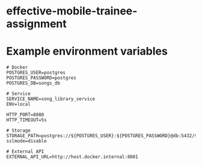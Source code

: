 # effective-mobile-trainee-assignment
# Example environment variables

```env
# Docker
POSTGRES_USER=postgres
POSTGRES_PASSWORD=postgres
POSTGRES_DB=songs_db

# Service
SERVICE_NAME=song_library_service
ENV=local

HTTP_PORT=8080
HTTP_TIMEOUT=5s

# Storage
STORAGE_PATH=postgres://${POSTGRES_USER}:${POSTGRES_PASSWORD}@db:5432/${POSTGRES_DB}?sslmode=disable

# External API
EXTERNAL_API_URL=http://host.docker.internal:8081
